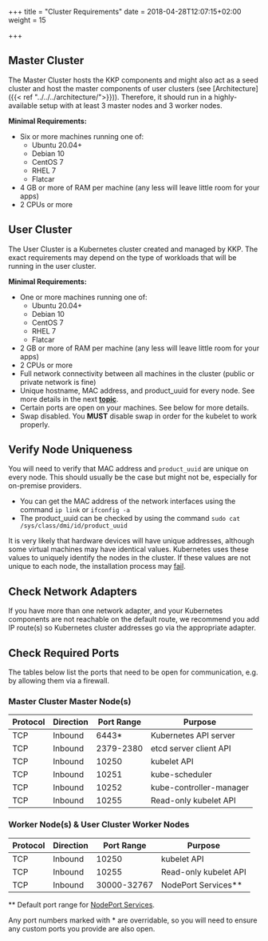 +++
title = "Cluster Requirements"
date = 2018-04-28T12:07:15+02:00
weight = 15

+++

## Master Cluster

The Master Cluster hosts the KKP components and might also act as a seed cluster and host the master components of user clusters (see [Architecture]({{< ref "../../../architecture/">}})). Therefore, it should run in a highly-available setup with at least 3 master nodes and 3 worker nodes.

**Minimal Requirements:**

* Six or more machines running one of:
  * Ubuntu 20.04+
  * Debian 10
  * CentOS 7
  * RHEL 7
  * Flatcar
* 4 GB or more of RAM per machine (any less will leave little room for your apps)
* 2 CPUs or more

## User Cluster

The User Cluster is a Kubernetes cluster created and managed by KKP. The exact requirements may depend on the type of workloads that will be running in the user cluster.

**Minimal Requirements:**

* One or more machines running one of:
  * Ubuntu 20.04+
  * Debian 10
  * CentOS 7
  * RHEL 7
  * Flatcar
* 2 GB or more of RAM per machine (any less will leave little room for your apps)
* 2 CPUs or more
* Full network connectivity between all machines in the cluster (public or private network is fine)
* Unique hostname, MAC address, and product\_uuid for every node. See more details in the next [**topic**](#Verify-the-MAC-Address-and-product-uuid-Are-Unique-for-Every-Node).
* Certain ports are open on your machines. See below for more details.
* Swap disabled. You **MUST** disable swap in order for the kubelet to work properly.

## Verify Node Uniqueness

You will need to verify that MAC address and `product_uuid` are unique on every node. This should usually be the case but might not be, especially for on-premise providers.

* You can get the MAC address of the network interfaces using the command `ip link` or `ifconfig -a`
* The product\_uuid can be checked by using the command `sudo cat /sys/class/dmi/id/product_uuid`

It is very likely that hardware devices will have unique addresses, although some virtual machines may have identical values. Kubernetes uses these values to uniquely identify the nodes in the cluster. If these values are not unique to each node, the installation process may [fail](https://github.com/kubernetes/kubeadm/issues/31).

## Check Network Adapters

If you have more than one network adapter, and your Kubernetes components are not reachable on the default route, we recommend you add IP route(s) so Kubernetes cluster addresses go via the appropriate adapter.

## Check Required Ports

The tables below list the ports that need to be open for communication, e.g. by allowing them via a firewall.

### Master Cluster Master Node(s)

| Protocol | Direction | Port Range | Purpose                 |
|----------|-----------|------------|-------------------------|
| TCP      | Inbound   | 6443*      | Kubernetes API server   |
| TCP      | Inbound   | 2379-2380  | etcd server client API  |
| TCP      | Inbound   | 10250      | kubelet API             |
| TCP      | Inbound   | 10251      | kube-scheduler          |
| TCP      | Inbound   | 10252      | kube-controller-manager |
| TCP      | Inbound   | 10255      | Read-only kubelet API   |

### Worker Node(s) & User Cluster Worker Nodes

| Protocol | Direction | Port Range  | Purpose               |
|----------|-----------|-------------|-----------------------|
| TCP      | Inbound   | 10250       | kubelet API           |
| TCP      | Inbound   | 10255       | Read-only kubelet API |
| TCP      | Inbound   | 30000-32767 | NodePort Services**   |

** Default port range for [NodePort Services](https://kubernetes.io/docs/concepts/services-networking/service/).

Any port numbers marked with * are overridable, so you will need to ensure any custom ports you provide are also open.
